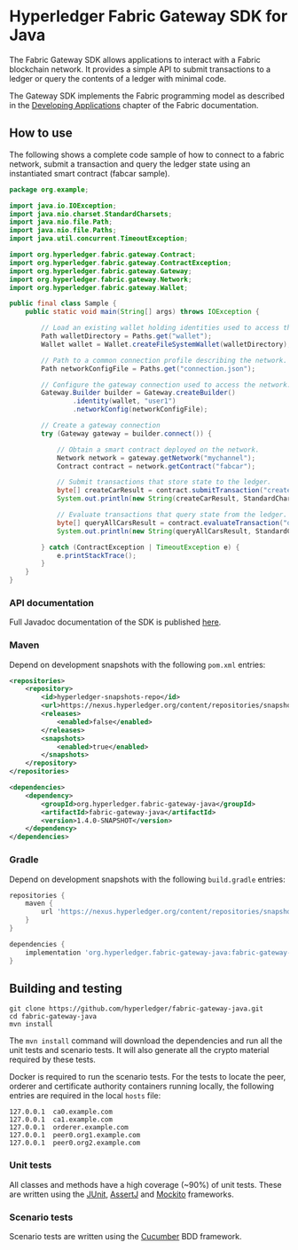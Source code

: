 # Hyperledger Fabric Gateway SDK for Java

The Fabric Gateway SDK allows applications to interact with a Fabric blockchain network.  It provides a simple API to submit transactions to a ledger or query the contents of a ledger with minimal code.

The Gateway SDK implements the Fabric programming model as described in the [Developing Applications](https://hyperledger-fabric.readthedocs.io/en/release-1.4/developapps/developing_applications.html) chapter of the Fabric documentation.

## How to use 

The following shows a complete code sample of how to connect to a fabric network, submit a transaction and query the ledger state using an instantiated smart contract (fabcar sample).

```java
package org.example;

import java.io.IOException;
import java.nio.charset.StandardCharsets;
import java.nio.file.Path;
import java.nio.file.Paths;
import java.util.concurrent.TimeoutException;

import org.hyperledger.fabric.gateway.Contract;
import org.hyperledger.fabric.gateway.ContractException;
import org.hyperledger.fabric.gateway.Gateway;
import org.hyperledger.fabric.gateway.Network;
import org.hyperledger.fabric.gateway.Wallet;

public final class Sample {
    public static void main(String[] args) throws IOException {

        // Load an existing wallet holding identities used to access the network.
        Path walletDirectory = Paths.get("wallet");
        Wallet wallet = Wallet.createFileSystemWallet(walletDirectory);

        // Path to a common connection profile describing the network.
        Path networkConfigFile = Paths.get("connection.json");

        // Configure the gateway connection used to access the network.
        Gateway.Builder builder = Gateway.createBuilder()
                .identity(wallet, "user1")
                .networkConfig(networkConfigFile);

        // Create a gateway connection
        try (Gateway gateway = builder.connect()) {

            // Obtain a smart contract deployed on the network.
            Network network = gateway.getNetwork("mychannel");
            Contract contract = network.getContract("fabcar");

            // Submit transactions that store state to the ledger.
            byte[] createCarResult = contract.submitTransaction("createCar", "CAR10", "VW", "Polo", "Grey", "Mary");
            System.out.println(new String(createCarResult, StandardCharsets.UTF_8));

            // Evaluate transactions that query state from the ledger.
            byte[] queryAllCarsResult = contract.evaluateTransaction("queryAllCars");
            System.out.println(new String(queryAllCarsResult, StandardCharsets.UTF_8));

        } catch (ContractException | TimeoutException e) {
            e.printStackTrace();
        }
    }
}
```

### API documentation

Full Javadoc documentation of the SDK is published [here](https://fabric-gateway-java.github.io/).

### Maven

Depend on development snapshots with the following `pom.xml` entries:
```xml
<repositories>
    <repository>
        <id>hyperledger-snapshots-repo</id>
        <url>https://nexus.hyperledger.org/content/repositories/snapshots</url>
        <releases>
            <enabled>false</enabled>
        </releases>
        <snapshots>
            <enabled>true</enabled>
        </snapshots>
    </repository>
</repositories>

<dependencies>
    <dependency>
        <groupId>org.hyperledger.fabric-gateway-java</groupId>
        <artifactId>fabric-gateway-java</artifactId>
        <version>1.4.0-SNAPSHOT</version>
    </dependency>
</dependencies>
```

### Gradle

Depend on development snapshots with the following `build.gradle` entries:
```groovy
repositories {
    maven {
        url 'https://nexus.hyperledger.org/content/repositories/snapshots/'
    }
}

dependencies {
    implementation 'org.hyperledger.fabric-gateway-java:fabric-gateway-java:1.4.0-SNAPSHOT'
}
```

## Building and testing

```commandline
git clone https://github.com/hyperledger/fabric-gateway-java.git
cd fabric-gateway-java
mvn install
```

The `mvn install` command will download the dependencies and run all the unit tests and scenario tests. It will also generate all the crypto material required by these tests.

Docker is required to run the scenario tests. For the tests to locate the peer, orderer and certificate authority
containers running locally, the following entries are required in the local `hosts` file:
```
127.0.0.1  ca0.example.com
127.0.0.1  ca1.example.com
127.0.0.1  orderer.example.com
127.0.0.1  peer0.org1.example.com
127.0.0.1  peer0.org2.example.com
``` 

### Unit tests

All classes and methods have a high coverage (~90%) of unit tests. These are written using the [JUnit](https://junit.org/junit5/),
[AssertJ](https://joel-costigliola.github.io/assertj/) and [Mockito](https://site.mockito.org/) frameworks.

### Scenario tests

Scenario tests are written using the [Cucumber](https://cucumber.io/) BDD framework.
